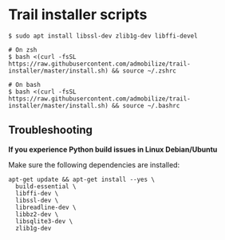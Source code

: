 # Trail installer scripts

```
$ sudo apt install libssl-dev zlib1g-dev libffi-devel

# On zsh
$ bash <(curl -fsSL https://raw.githubusercontent.com/admobilize/trail-installer/master/install.sh) && source ~/.zshrc

# On bash
$ bash <(curl -fsSL https://raw.githubusercontent.com/admobilize/trail-installer/master/install.sh) && source ~/.bashrc
```

## Troubleshooting

**If you experience Python build issues in Linux Debian/Ubuntu**

Make sure the following dependencies are installed: 

```
apt-get update && apt-get install --yes \
  build-essential \
  libffi-dev \
  libssl-dev \
  libreadline-dev \
  libbz2-dev \
  libsqlite3-dev \
  zlib1g-dev
```

